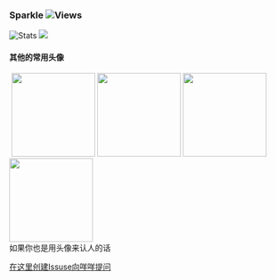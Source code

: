 ### Sparkle ![Views](https://views.whatilearened.today/views/github/zanjie1999/zanjie1999.svg)
![Stats](https://github-readme-stats.vercel.app/api?username=zanjie1999&show_icons=true&line_height=28&show_icons=true&count_private=true&hide_border=true&title_color=fb83a5&icon_color=fb83a5)
![](https://github-readme-stats.vercel.app/api/top-langs/?username=zanjie1999&show_icons=true&layout=compact&theme=vue&hide_border=true&langs_count=10&title_color=fb83a5&hide=c,objective-c,makefile,assembly,roff,perl)
#### 其他的常用头像  
<div style="width: 610px;">
<img alt="" src="https://cdn.v2ex.com/gravatar/31272d49b7a518e42aa57ffc5e20e7fa?s=150">
<img alt="" src="https://i2.hdslb.com/bfs/face/f95648b9a02427b7995383e59cb85c0198fe0fc2.jpg" width="150">
<img alt="" src="https://thirdqq.qlogo.cn/g?b=sdk&k=SRUbQ2agh6IQfuLLILib3TQ&s=640" width="150">
<img alt="" src="https://styles.redditmedia.com/t5_g9ufa/styles/profileIcon_5vzkusvzh6171.png" width="150">
<img alt="" src="https://i2.hdslb.com/bfs/face/00d075041676bcfaca655e40937938edc39c9a16.jpg" width="150">
</div>
如果你也是用头像来认人的话

[在这里创建Issuse向咩咩提问](https://github.com/zanjie1999/zanjie1999/issues)  
